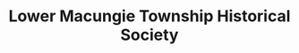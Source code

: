 ---
layout: repo
title: "Lower Macungie Township Historical Society"
id: 15127
permalink: repos/15127/
---